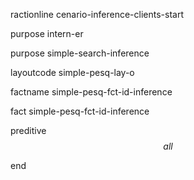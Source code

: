 ractionline cenario-inference-clients-start
 purpose intern-er
 purpose simple-search-inference
 layoutcode simple-pesq-lay-o
 factname simple-pesq-fct-id-inference

 fact  simple-pesq-fct-id-inference
  preditive $$all$$

end


